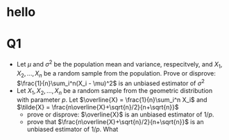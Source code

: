 # hello

# Q1
- Let $\mu$ and $\sigma^2$ be the population mean and variance, respecitvely, and $X_1,X_2,...,X_n$ be a random sample from the population. Prove or disprove: $\frac{1}{n}\sum_i^n(X_i - \mu)^2$ is an unbiased estimator of $\sigma^2$
- Let $X_1,X_2,...,X_n$ be a random sample from the geometric distribution with parameter $p$. Let $\overline{X} = \frac{1}{n}\sum_i^n X_i$ and $\tilde{X} = \frac{n\overline{X}+\sqrt{n}/2}{n+\sqrt{n}}$
	- prove or disprove: $\overline{X}$ is an unbiased estimator of $1/p$.
	- prove that $\frac{n\overline{X}+\sqrt{n}/2}{n+\sqrt{n}}$ is an unbiased estimator of $1/p$. What 

